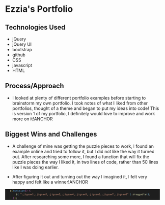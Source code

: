 # Ezzia's Portfolio

## Technologies Used

* jQuery 
* jQuery UI
* bootstrap
* github 
* CSS
* javascript
* HTML

## Process/Approach

* I looked at plenty of different portfolio examples before starting to brainstorm my own portfolio. I took notes of what I liked from other portfolios, thought of a theme and began to put my ideas into code! This is version 1 of my portfolio, I definitely would love to improve and work more on it!ANCHOR 


## Biggest Wins and Challenges

* A challenge of mine was getting the puzzle pieces to work, I found an example online and tried to follow it, but I did not like the way it turned out. After researching some more, I found a function that will fix the puzzle pieces the way I liked it, in two lines of code, rather than 50 lines like I was doing earlier.

* After figuring it out and turning out the way I imagined it, I felt very happy and felt like a winner!ANCHOR 

![Code Snippet](/images/codesnippet.png)